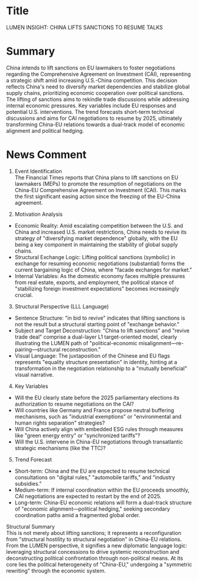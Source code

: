 # Title
LUMEN INSIGHT: CHINA LIFTS SANCTIONS TO RESUME TALKS

# Summary
China intends to lift sanctions on EU lawmakers to foster negotiations regarding the Comprehensive Agreement on Investment (CAI), representing a strategic shift amid increasing U.S.-China competition. This decision reflects China's need to diversify market dependencies and stabilize global supply chains, prioritizing economic cooperation over political sanctions. The lifting of sanctions aims to rekindle trade discussions while addressing internal economic pressures. Key variables include EU responses and potential U.S. interventions. The trend forecasts short-term technical discussions and aims for CAI negotiations to resume by 2025, ultimately transforming China-EU relations towards a dual-track model of economic alignment and political hedging.

# News Comment
1. Event Identification  
The Financial Times reports that China plans to lift sanctions on EU lawmakers (MEPs) to promote the resumption of negotiations on the China-EU Comprehensive Agreement on Investment (CAI). This marks the first significant easing action since the freezing of the EU-China agreement.

2. Motivation Analysis  
- Economic Reality: Amid escalating competition between the U.S. and China and increased U.S. market restrictions, China needs to revive its strategy of "diversifying market dependence" globally, with the EU being a key component in maintaining the stability of global supply chains.  
- Structural Exchange Logic: Lifting political sanctions (symbolic) in exchange for resuming economic negotiations (substantial) forms the current bargaining logic of China, where "facade exchanges for market."  
- Internal Variables: As the domestic economy faces multiple pressures from real estate, exports, and employment, the political stance of "stabilizing foreign investment expectations" becomes increasingly crucial.

3. Structural Perspective (LLL Language)  
- Sentence Structure: "in bid to revive" indicates that lifting sanctions is not the result but a structural starting point of "exchange behavior."  
- Subject and Target Deconstruction: "China to lift sanctions" and "revive trade deal" comprise a dual-layer L1 target-oriented model, clearly illustrating the LUMEN path of "political-economic misalignment—re-pairing—structural reconstruction."  
- Visual Language: The juxtaposition of the Chinese and EU flags represents "equality structure presentation" in identity, hinting at a transformation in the negotiation relationship to a "mutually beneficial" visual narrative.

4. Key Variables  
- Will the EU clearly state before the 2025 parliamentary elections its authorization to resume negotiations on the CAI?  
- Will countries like Germany and France propose neutral buffering mechanisms, such as "industrial exemptions" or "environmental and human rights separation" strategies?  
- Will China actively align with embedded ESG rules through measures like "green energy entry" or "synchronized tariffs"?  
- Will the U.S. intervene in China-EU negotiations through transatlantic strategic mechanisms (like the TTC)?

5. Trend Forecast  
- Short-term: China and the EU are expected to resume technical consultations on "digital rules," "automobile tariffs," and "industry subsidies."  
- Medium-term: If internal coordination within the EU proceeds smoothly, CAI negotiations are expected to restart by the end of 2025.  
- Long-term: China-EU economic relations will form a dual-track structure of "economic alignment—political hedging," seeking secondary coordination paths amid a fragmented global order.

Structural Summary  
This is not merely about lifting sanctions; it represents a reconfiguration from "structural hostility to structural negotiation" in China-EU relations.  
From the LUMEN perspective, it signifies a new diplomatic language logic: leveraging structural concessions to drive systemic reconstruction and deconstructing political confrontation through non-political means. At its core lies the political heterogeneity of "China-EU," undergoing a "symmetric rewriting" through the economic system.
